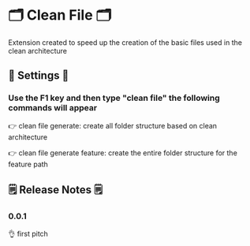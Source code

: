 # 🗂️ Clean File 🗂️

Extension created to speed up the creation of the basic files used in the clean architecture

## 🔧 Settings 🔧

### Use the F1 key and then type "clean file" the following commands will appear


👉 clean file generate: create all folder structure based on clean architecture

👉 clean file generate feature: create the entire folder structure for the feature path

## 🗒️ Release Notes 🗒️

### 0.0.1

👌 first pitch
